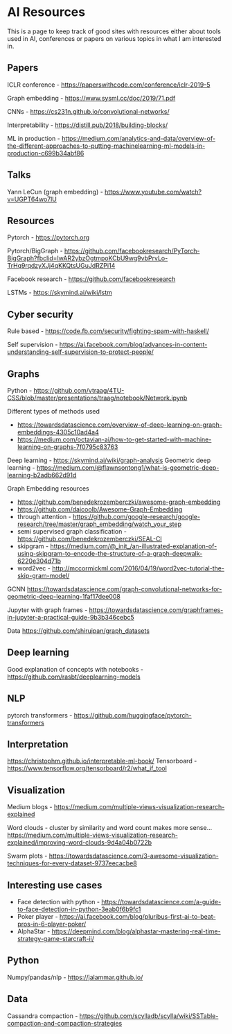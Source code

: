 # AI Resources

This is a page to keep track of good sites with resources either about tools used in AI, conferences or papers on various topics in what I am interested in.

## Papers

ICLR conference - https://paperswithcode.com/conference/iclr-2019-5

Graph embedding - https://www.sysml.cc/doc/2019/71.pdf

CNNs - https://cs231n.github.io/convolutional-networks/

Interpretability - https://distill.pub/2018/building-blocks/

ML in production - https://medium.com/analytics-and-data/overview-of-the-different-approaches-to-putting-machinelearning-ml-models-in-production-c699b34abf86

## Talks

Yann LeCun (graph embedding) - https://www.youtube.com/watch?v=UGPT64wo7lU

## Resources

Pytorch - https://pytorch.org

Pytorch/BigGraph - https://github.com/facebookresearch/PyTorch-BigGraph?fbclid=IwAR2ybzOgtmpoKCbU9wg9vbPrvLo-TrHq9rqdzyXJj4qKKQtsUGuJdRZPi14

Facebook research - https://github.com/facebookresearch

LSTMs - https://skymind.ai/wiki/lstm

## Cyber security 

Rule based - https://code.fb.com/security/fighting-spam-with-haskell/

Self supervision - https://ai.facebook.com/blog/advances-in-content-understanding-self-supervision-to-protect-people/

## Graphs

Python - https://github.com/vtraag/4TU-CSS/blob/master/presentations/traag/notebook/Network.ipynb

Different types of methods used 
- https://towardsdatascience.com/overview-of-deep-learning-on-graph-embeddings-4305c10ad4a4
- https://medium.com/octavian-ai/how-to-get-started-with-machine-learning-on-graphs-7f0795c83763

Deep learning - https://skymind.ai/wiki/graph-analysis
Geometric deep learning - https://medium.com/@flawnsontong1/what-is-geometric-deep-learning-b2adb662d91d

Graph Embedding resources
- https://github.com/benedekrozemberczki/awesome-graph-embedding
- https://github.com/daicoolb/Awesome-Graph-Embedding
- through attention - https://github.com/google-research/google-research/tree/master/graph_embedding/watch_your_step
- semi supervised graph classification - https://github.com/benedekrozemberczki/SEAL-CI
- skipgram - https://medium.com/@_init_/an-illustrated-explanation-of-using-skipgram-to-encode-the-structure-of-a-graph-deepwalk-6220e304d71b
- word2vec - http://mccormickml.com/2016/04/19/word2vec-tutorial-the-skip-gram-model/

GCNN
https://towardsdatascience.com/graph-convolutional-networks-for-geometric-deep-learning-1faf17dee008

Jupyter with graph frames - https://towardsdatascience.com/graphframes-in-jupyter-a-practical-guide-9b3b346cebc5

Data
https://github.com/shiruipan/graph_datasets

## Deep learning

Good explanation of concepts with notebooks - https://github.com/rasbt/deeplearning-models

## NLP
pytorch transformers - https://github.com/huggingface/pytorch-transformers

## Interpretation

https://christophm.github.io/interpretable-ml-book/
Tensorboard - https://www.tensorflow.org/tensorboard/r2/what_if_tool

## Visualization

Medium blogs - https://medium.com/multiple-views-visualization-research-explained

Word clouds - cluster by similarity and word count makes more sense...
https://medium.com/multiple-views-visualization-research-explained/improving-word-clouds-9d4a04b0722b

Swarm plots - https://towardsdatascience.com/3-awesome-visualization-techniques-for-every-dataset-9737eecacbe8

## Interesting use cases

- Face detection with python - https://towardsdatascience.com/a-guide-to-face-detection-in-python-3eab0f6b9fc1
- Poker player - https://ai.facebook.com/blog/pluribus-first-ai-to-beat-pros-in-6-player-poker/
- AlphaStar - https://deepmind.com/blog/alphastar-mastering-real-time-strategy-game-starcraft-ii/

## Python

Numpy/pandas/nlp - https://jalammar.github.io/

## Data

Cassandra compaction - https://github.com/scylladb/scylla/wiki/SSTable-compaction-and-compaction-strategies
